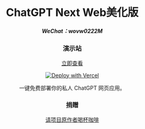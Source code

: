 
<div align="center">
<h1 align="center">ChatGPT Next Web美化版</h1>

<h5 align="center">WeChat：wovw0222M</h5>

### 演示站

[立即查看](https://3.aidou.asia/)

[![Deploy with Vercel](https://vercel.com/button)](https://vercel.com/new/clone?repository-url=https://github.com/zifeiyubbq/New-Next-web-v1&env=OPENAI_API_KEY,BASE_URL&project-name=New-Next-web-v1&repository-name=New-Next-web-v1)

一键免费部署你的私人 ChatGPT 网页应用。

### 捐赠

[请项目原作者喝杯咖啡](https://www.buymeacoffee.com/yidadaa)
